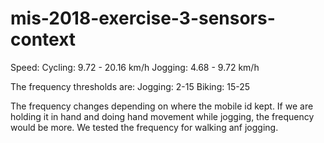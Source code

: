 # mis-2018-exercise-3-sensors-context
Speed:
Cycling: 9.72 - 20.16 km/h
Jogging: 4.68 - 9.72 km/h

The frequency thresholds are: 
Jogging: 2-15
Biking: 15-25

The frequency changes  depending on where the mobile id kept. If we are holding it in hand and doing hand movement while jogging, the frequency would be more. We tested the frequency for walking anf jogging.
